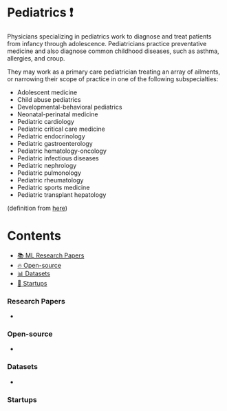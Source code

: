 # Pediatrics :heavy_exclamation_mark:
Physicians specializing in pediatrics work to diagnose and treat patients from infancy through adolescence. Pediatricians practice preventative medicine and also diagnose common childhood diseases, such as asthma, allergies, and croup.

They may work as a primary care pediatrician treating an array of ailments, or narrowing their scope of practice in one of the following subspecialties:

* Adolescent medicine
* Child abuse pediatrics
* Developmental-behavioral pediatrics
* Neonatal-perinatal medicine
* Pediatric cardiology
* Pediatric critical care medicine
* Pediatric endocrinology
* Pediatric gastroenterology
* Pediatric hematology-oncology
* Pediatric infectious diseases
* Pediatric nephrology
* Pediatric pulmonology
* Pediatric rheumatology
* Pediatric sports medicine
* Pediatric transplant hepatology

(definition from [here](https://www.sgu.edu/blog/medical/ultimate-list-of-medical-specialties/))

# Contents 
- [:books: ML Research Papers](#research-papers)
- [:fire: Open-source](#open-source)
- [:bar_chart: Datasets](#datasets)
- [:eyes: Startups](#startups)

### Research Papers
- 
### Open-source
- 
### Datasets
- 
### Startups
